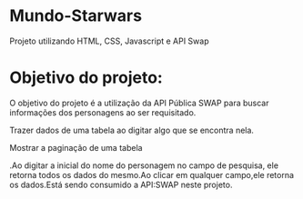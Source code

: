 # Mundo-Starwars
Projeto utilizando HTML, CSS, Javascript e API Swap

# Objetivo do projeto:

O objetivo do projeto é a utilização da API Pública SWAP para buscar informações dos personagens ao ser requisitado.

Trazer dados de uma tabela ao digitar algo que se encontra nela.

Mostrar a paginação de uma tabela





.Ao digitar a inicial do nome do personagem no campo de pesquisa, ele retorna todos os dados do mesmo.Ao clicar em qualquer campo,ele retorna os dados.Está sendo consumido a API:SWAP neste projeto.
